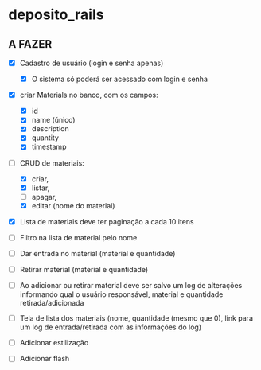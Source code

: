 # deposito_rails

## A FAZER

- [x] Cadastro de usuário (login e senha apenas)
  - [x] O sistema só poderá ser acessado com login e senha

- [x] criar Materials no banco, com os campos:
  - [x] id
  - [x] name (único)
  - [x] description
  - [x] quantity
  - [x] timestamp
  
- [ ] CRUD de materiais:
  - [x] criar,
  - [x] listar,
  - [ ] apagar,
  - [x] editar (nome do material)
  
- [x] Lista de materiais deve ter paginação a cada 10 itens

- [ ] Filtro na lista de material pelo nome

- [ ] Dar entrada no material (material e quantidade)

- [ ] Retirar material (material e quantidade)

- [ ] Ao adicionar ou retirar material deve ser salvo um log de alterações informando qual o usuário responsável, material e quantidade retirada/adicionada

- [ ] Tela de lista dos materiais (nome, quantidade (mesmo que 0), link para um log de entrada/retirada com as informações do log)

- [ ] Adicionar estilização
- [ ] Adicionar flash


